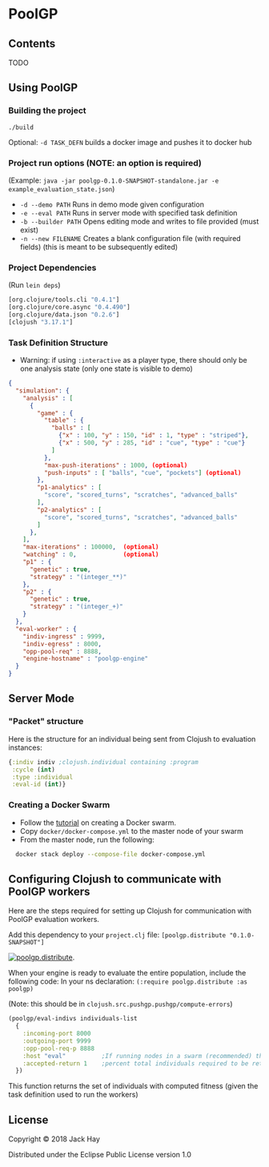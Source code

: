 # PoolGP

## Contents
TODO

## Using PoolGP

### Building the project
```
./build
```
Optional: `-d TASK_DEFN` builds a docker image and pushes it to docker hub

### Project run options (NOTE: an option is required)
(Example: `java -jar poolgp-0.1.0-SNAPSHOT-standalone.jar -e example_evaluation_state.json`)
- `-d --demo PATH` Runs in demo mode given configuration
- `-e --eval PATH` Runs in server mode with specified task definition
- `-b --builder PATH` Opens editing mode and writes to file provided (must exist)
- `-n --new FILENAME` Creates a blank configuration file (with required fields) (this is meant to be subsequently edited)

### Project Dependencies
(Run `lein deps`)
```clojure
[org.clojure/tools.cli "0.4.1"]
[org.clojure/core.async "0.4.490"]
[org.clojure/data.json "0.2.6"]
[clojush "3.17.1"]
```

### Task Definition Structure
- Warning: if using `:interactive` as a player type, there should only be one analysis state
  (only one state is visible to demo)
```json
{
  "simulation": {
    "analysis" : [
      {
        "game" : {
          "table" : {
            "balls" : [
              {"x" : 100, "y" : 150, "id" : 1, "type" : "striped"},
              {"x" : 500, "y" : 285, "id" : "cue", "type" : "cue"}
            ]
          },
          "max-push-iterations" : 1000, (optional)
          "push-inputs" : [ "balls", "cue", "pockets"] (optional)
        },
        "p1-analytics" : [
          "score", "scored_turns", "scratches", "advanced_balls"
        ],
        "p2-analytics" : [
          "score", "scored_turns", "scratches", "advanced_balls"
        ]
      },
    ],
    "max-iterations" : 100000,  (optional)
    "watching" : 0,             (optional)
    "p1" : {
      "genetic" : true,
      "strategy" : "(integer_**)"
    },
    "p2" : {
      "genetic" : true,
      "strategy" : "(integer_+)"
    }
  },
  "eval-worker" : {
    "indiv-ingress" : 9999,
    "indiv-egress" : 8000,
    "opp-pool-req" : 8888,
    "engine-hostname" : "poolgp-engine"
  }
}
```

## Server Mode

### "Packet" structure
Here is the structure for an individual being sent from Clojush to
evaluation instances:
```clojure
{:indiv indiv ;clojush.individual containing :program
 :cycle (int)
 :type :individual
 :eval-id (int)}
```

### Creating a Docker Swarm
- Follow the [tutorial](https://docs.docker.com/engine/swarm/swarm-tutorial/create-swarm/) on creating a Docker swarm.
- Copy `docker/docker-compose.yml` to the master node of your swarm
- From the master node, run the following:
```bash
  docker stack deploy --compose-file docker-compose.yml
```

## Configuring Clojush to communicate with PoolGP workers
Here are the steps required for setting up Clojush for communication with PoolGP evaluation workers.

Add this dependency to your `project.clj` file: `[poolgp.distribute "0.1.0-SNAPSHOT"]`

[![poolgp.distribute](https://img.shields.io/clojars/v/poolgp.distribute.svg)](https://clojars.org/poolgp.distribute).

When your engine is ready to evaluate the entire population, include the following code:
In your ns declaration: `(:require poolgp.distribute :as poolgp)`

(Note: this should be in `clojush.src.pushgp.pushgp/compute-errors`)

```clojure
(poolgp/eval-indivs individuals-list
  {
    :incoming-port 8000
    :outgoing-port 9999
    :opp-pool-req-p 8888
    :host "eval"          ;If running nodes in a swarm (recommended) this will be the service name
    :accepted-return 1    ;percent total individuals required to be returned before stopping
  })
```
This function returns the set of individuals with computed fitness (given the task definition used to run the workers)

## License

Copyright © 2018 Jack Hay

Distributed under the Eclipse Public License version 1.0
